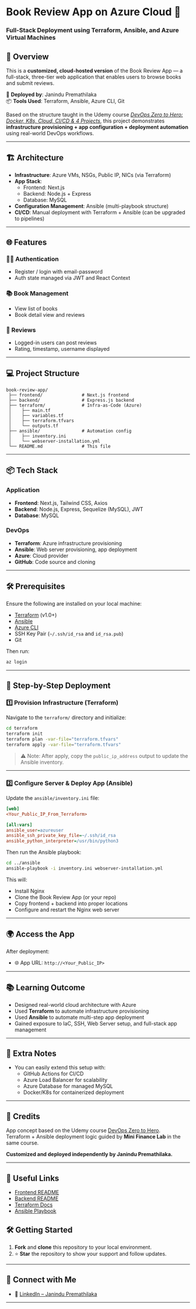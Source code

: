 
# Book Review App on Azure Cloud 🚀  
### Full-Stack Deployment using **Terraform**, **Ansible**, and **Azure Virtual Machines**

## 📘 Overview

This is a **customized, cloud-hosted version** of the Book Review App — a full-stack, three-tier web application that enables users to browse books and submit reviews.

🔧 **Deployed by**: Janindu Premathilaka  
📦 **Tools Used**: Terraform, Ansible, Azure CLI, Git

Based on the structure taught in the Udemy course *[DevOps Zero to Hero: Docker, K8s, Cloud, CI/CD & 4 Projects](https://www.udemy.com/user/pravin-mishra-30/)*, this project demonstrates **infrastructure provisioning + app configuration + deployment automation** using real-world DevOps workflows.

---

## 🏗️ Architecture

- **Infrastructure**: Azure VMs, NSGs, Public IP, NICs (via Terraform)
- **App Stack**:  
  - Frontend: Next.js  
  - Backend: Node.js + Express  
  - Database: MySQL  
- **Configuration Management**: Ansible (multi-playbook structure)
- **CI/CD**: Manual deployment with Terraform + Ansible (can be upgraded to pipelines)

---

## 🌐 Features

### 🧑‍💻 Authentication
- Register / login with email-password
- Auth state managed via JWT and React Context

### 📚 Book Management
- View list of books
- Book detail view and reviews

### 📝 Reviews
- Logged-in users can post reviews
- Rating, timestamp, username displayed

---

## 💻 Project Structure

```
book-review-app/
 ├── frontend/               # Next.js frontend
 ├── backend/                # Express.js backend
 ├── terraform/              # Infra-as-Code (Azure)
 │    ├── main.tf
 │    ├── variables.tf
 │    ├── terraform.tfvars
 │    └── outputs.tf
 ├── ansible/                # Automation config
 │    ├── inventory.ini
 │    └── webserver-installation.yml
 └── README.md               # This file
```

---

## 📦 Tech Stack

### Application
- **Frontend**: Next.js, Tailwind CSS, Axios
- **Backend**: Node.js, Express, Sequelize (MySQL), JWT
- **Database**: MySQL

### DevOps
- **Terraform**: Azure infrastructure provisioning  
- **Ansible**: Web server provisioning, app deployment  
- **Azure**: Cloud provider  
- **GitHub**: Code source and cloning

---

## 🛠️ Prerequisites

Ensure the following are installed on your local machine:
- [Terraform](https://developer.hashicorp.com/terraform/downloads) (v1.0+)
- [Ansible](https://docs.ansible.com/)
- [Azure CLI](https://learn.microsoft.com/en-us/cli/azure/install-azure-cli)
- SSH Key Pair (`~/.ssh/id_rsa` and `id_rsa.pub`)
- Git

Then run:

```bash
az login
```

---

## 🚀 Step-by-Step Deployment

### 1️⃣ Provision Infrastructure (Terraform)

Navigate to the `terraform/` directory and initialize:

```bash
cd terraform
terraform init
terraform plan -var-file="terraform.tfvars"
terraform apply -var-file="terraform.tfvars"
```

> ⚠️ Note: After apply, copy the `public_ip_address` output to update the Ansible inventory.

---

### 2️⃣ Configure Server & Deploy App (Ansible)

Update the `ansible/inventory.ini` file:

```ini
[web]
<Your_Public_IP_From_Terraform>

[all:vars]
ansible_user=azureuser
ansible_ssh_private_key_file=~/.ssh/id_rsa
ansible_python_interpreter=/usr/bin/python3
```

Then run the Ansible playbook:

```bash
cd ../ansible
ansible-playbook -i inventory.ini webserver-installation.yml
```

This will:

- Install Nginx
- Clone the Book Review App (or your repo)
- Copy frontend + backend into proper locations
- Configure and restart the Nginx web server

---

## 🌍 Access the App

After deployment:
- 🌐 App URL: `http://<Your_Public_IP>`

---

## 📚 Learning Outcome

- Designed real-world cloud architecture with Azure
- Used **Terraform** to automate infrastructure provisioning
- Used **Ansible** to automate multi-step app deployment
- Gained exposure to IaC, SSH, Web Server setup, and full-stack app management

---

## 🧠 Extra Notes

- You can easily extend this setup with:
  - GitHub Actions for CI/CD
  - Azure Load Balancer for scalability
  - Azure Database for managed MySQL
  - Docker/K8s for containerized deployment

---

## 📢 Credits

App concept based on the Udemy course [DevOps Zero to Hero](https://www.udemy.com/user/pravin-mishra-30/).  
Terraform + Ansible deployment logic guided by **Mini Finance Lab** in the same course.

**Customized and deployed independently by Janindu Premathilaka.**

---

## 🔗 Useful Links

- [Frontend README](./frontend/README.md)
- [Backend README](./backend/README.md)
- [Terraform Docs](./terraform/)
- [Ansible Playbook](./ansible/)

## 🛠️ Getting Started

1. **Fork** and **clone** this repository to your local environment.  
2. ⭐ **Star** the repository to show your support and follow updates.

---

## 📌 Connect with Me

- 💼 [LinkedIn – Janindu Premathilaka](https://www.linkedin.com/in/janindupremathilaka)

---